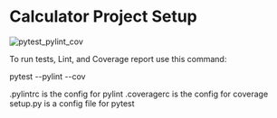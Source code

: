 # Calculator Project Setup

![pytest_pylint_cov](https://user-images.githubusercontent.com/70772195/144174846-0e6a2987-bfd7-4dec-b1dd-b3ca9c1cc412.PNG)

To run tests, Lint, and Coverage report use this command:

pytest  --pylint --cov

.pylintrc is the config for pylint
.coveragerc is the config for coverage
setup.py is a config file for pytest
